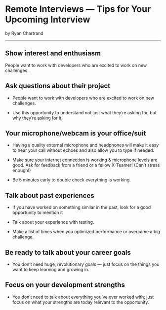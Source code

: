 # Remote Interviews — Tips for Your Upcoming Interview

by Ryan Chartrand

---

## Show interest and enthusiasm

People want to work with developers who are excited to work on new challenges.

## Ask questions about their project

* People want to work with developers who are excited to work on new challenges.

* Use this opportunity to understand not just what they’re asking for, but why they’re asking for it.

## Your microphone/webcam is your office/suit

* Having a quality external microphone and headphones will make it easy to hear your call without echoes and also allow you to type if needed.

* Make sure your internet connection is working & microphone levels are good. Ask for feedback from a friend or a fellow X-Teamer! (Can’t stress enough!)

* Be 5 minutes early to double check everything is working.

## Talk about past experiences

* If you have worked on something similar in the past, look for a good opportunity to mention it

* Talk about your experience with testing.

* Make a list of times when you optimized performance or overcame a big challenge.

## Be ready to talk about your career goals

* You don’t need huge, revolutionary goals — just focus on the things you want to keep learning and growing in.

## Focus on your development strengths

* You don’t need to talk about everything you’ve ever worked with; just focus on what your strengths are today relevant to the opportunity.